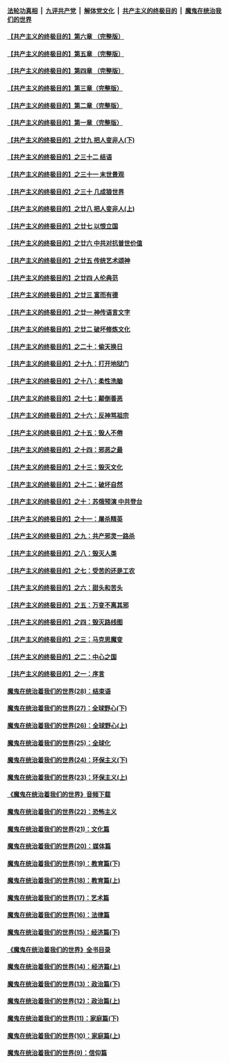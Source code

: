 ####  [法轮功真相](../../../../basic/blob/master/README.md?t=08241800) &nbsp;|&nbsp; [九评共产党](../../../../9ping.md/blob/master/README.md?t=08241800) &nbsp;|&nbsp; [解体党文化](../../../../jtdwh.md/blob/master/README.md?t=08241800)  &nbsp;|&nbsp; [共产主义的终极目的](../../../../gczydzjmd.md/blob/master/README.md?t=08241800) &nbsp;|&nbsp; [魔鬼在统治我们的世界](../../../../mgztzwmdsj.md/blob/master/README.md?t=08241800) 

#### [【共产主义的终极目的】第六章 （完整版）](../pages/nsc422/n11428913.md?t=08241800) 

#### [【共产主义的终极目的】第五章 （完整版）](../pages/nsc422/n11428912.md?t=08241800) 

#### [【共产主义的终极目的】第四章 （完整版）](../pages/nsc422/n11428907.md?t=08241800) 

#### [【共产主义的终极目的】第三章（完整版）](../pages/nsc422/n11428848.md?t=08241800) 

#### [【共产主义的终极目的】第二章（完整版）](../pages/nsc422/n11428831.md?t=08241800) 

#### [【共产主义的终极目的】第一章（完整版）](../pages/nsc422/n11417651.md?t=08241800) 

#### [【共产主义的终极目的】之廿九 把人变非人(下)](../pages/nsc422/n11344140.md?t=08241800) 

#### [【共产主义的终极目的】之三十二 结语](../pages/nsc422/n11360535.md?t=08241800) 

#### [【共产主义的终极目的】之三十一 末世景观](../pages/nsc422/n11351129.md?t=08241800) 

#### [【共产主义的终极目的】之三十 几成狼世界](../pages/nsc422/n11348280.md?t=08241800) 

#### [【共产主义的终极目的】之廿八 把人变非人(上)](../pages/nsc422/n11340492.md?t=08241800) 

#### [【共产主义的终极目的】之廿七 以恨立国](../pages/nsc422/n11336944.md?t=08241800) 

#### [【共产主义的终极目的】之廿六 中共对抗普世价值](../pages/nsc422/n11324785.md?t=08241800) 

#### [【共产主义的终极目的】之廿五 传统艺术颂神](../pages/nsc422/n11296396.md?t=08241800) 

#### [【共产主义的终极目的】之廿四 人伦典范](../pages/nsc422/n11296397.md?t=08241800) 

#### [【共产主义的终极目的】之廿三 富而有德](../pages/nsc422/n11283598.md?t=08241800) 

#### [【共产主义的终极目的】之廿一 神传语言文字](../pages/nsc422/n11263265.md?t=08241800) 

#### [【共产主义的终极目的】之廿二 破坏修炼文化](../pages/nsc422/n11245728.md?t=08241800) 

#### [【共产主义的终极目的】之二十：偷天换日](../pages/nsc422/n11238846.md?t=08241800) 

#### [【共产主义的终极目的】之十九：打开地狱门](../pages/nsc422/n11206376.md?t=08241800) 

#### [【共产主义的终极目的】之十八：柔性洗脑](../pages/nsc422/n11199994.md?t=08241800) 

#### [【共产主义的终极目的】之十七：颠倒善恶](../pages/nsc422/n11179782.md?t=08241800) 

#### [【共产主义的终极目的】之十六：反神骂祖宗](../pages/nsc422/n11166798.md?t=08241800) 

#### [【共产主义的终极目的】之十五：毁人不倦](../pages/nsc422/n11166792.md?t=08241800) 

#### [【共产主义的终极目的】之十四：邪恶之最](../pages/nsc422/n11150249.md?t=08241800) 

#### [【共产主义的终极目的】之十三：毁灭文化](../pages/nsc422/n11135227.md?t=08241800) 

#### [【共产主义的终极目的】之十二：破坏自然](../pages/nsc422/n11135214.md?t=08241800) 

#### [【共产主义的终极目的】之十：苏俄预演 中共登台](../pages/nsc422/n11118424.md?t=08241800) 

#### [【共产主义的终极目的】之十一：屠杀精英](../pages/nsc422/n11118442.md?t=08241800) 

#### [【共产主义的终极目的】之九：共产邪灵一路杀](../pages/nsc422/n11114139.md?t=08241800) 

#### [【共产主义的终极目的】之八：毁灭人类](../pages/nsc422/n11108503.md?t=08241800) 

#### [【共产主义的终极目的】之七：受苦的还是工农](../pages/nsc422/n11101809.md?t=08241800) 

#### [【共产主义的终极目的】之六：甜头和苦头](../pages/nsc422/n11096971.md?t=08241800) 

#### [【共产主义的终极目的】之五：万变不离其邪](../pages/nsc422/n11091285.md?t=08241800) 

#### [【共产主义的终极目的】之四：毁灭路线图](../pages/nsc422/n11086284.md?t=08241800) 

#### [【共产主义的终极目的】之三：马克思魔变](../pages/nsc422/n11061941.md?t=08241800) 

#### [【共产主义的终极目的】之二：中心之国](../pages/nsc422/n11047728.md?t=08241800) 

#### [【共产主义的终极目的】之一：序言](../pages/nsc422/n11086077.md?t=08241800) 

#### [魔鬼在统治着我们的世界(28)：结束语](../pages/nsc422/n10936246.md?t=08241800) 

#### [魔鬼在统治着我们的世界(27)：全球野心(下)](../pages/nsc422/n10928319.md?t=08241800) 

#### [魔鬼在统治着我们的世界(26)：全球野心(上)](../pages/nsc422/n10900318.md?t=08241800) 

#### [魔鬼在统治着我们的世界(25)：全球化](../pages/nsc422/n10788205.md?t=08241800) 

#### [魔鬼在统治着我们的世界(24)：环保主义(下)](../pages/nsc422/n10695307.md?t=08241800) 

#### [魔鬼在统治着我们的世界(23)：环保主义(上)](../pages/nsc422/n10688613.md?t=08241800) 

#### [《魔鬼在统治着我们的世界》音频下载](../pages/nsc422/n10635553.md?t=08241800) 

#### [魔鬼在统治着我们的世界(22)：恐怖主义](../pages/nsc422/n10614727.md?t=08241800) 

#### [魔鬼在统治着我们的世界(21)：文化篇](../pages/nsc422/n10597706.md?t=08241800) 

#### [魔鬼在统治着我们的世界(20)：媒体篇](../pages/nsc422/n10586579.md?t=08241800) 

#### [魔鬼在统治着我们的世界(19)：教育篇(下)](../pages/nsc422/n10564808.md?t=08241800) 

#### [魔鬼在统治着我们的世界(18)：教育篇(上)](../pages/nsc422/n10526970.md?t=08241800) 

#### [魔鬼在统治着我们的世界(17)：艺术篇](../pages/nsc422/n10499093.md?t=08241800) 

#### [魔鬼在统治着我们的世界(16)：法律篇](../pages/nsc422/n10485969.md?t=08241800) 

#### [魔鬼在统治着我们的世界(15)：经济篇(下)](../pages/nsc422/n10469975.md?t=08241800) 

#### [《魔鬼在统治着我们的世界》全书目录](../pages/nsc422/n10464261.md?t=08241800) 

#### [魔鬼在统治着我们的世界(14)：经济篇(上)](../pages/nsc422/n10457370.md?t=08241800) 

#### [魔鬼在统治着我们的世界(13)：政治篇(下)](../pages/nsc422/n10448270.md?t=08241800) 

#### [魔鬼在统治着我们的世界(12)：政治篇(上)](../pages/nsc422/n10444576.md?t=08241800) 

#### [魔鬼在统治着我们的世界(11)：家庭篇(下)](../pages/nsc422/n10440961.md?t=08241800) 

#### [魔鬼在统治着我们的世界(10)：家庭篇(上)](../pages/nsc422/n10435448.md?t=08241800) 

#### [魔鬼在统治着我们的世界(9)：信仰篇](../pages/nsc422/n10432159.md?t=08241800) 

